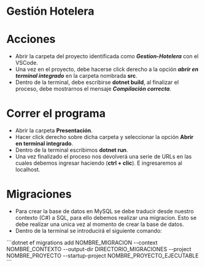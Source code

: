 # Gestión Hotelera

# Acciones 
- Abrir la carpeta del proyecto identificada como _**Gestion-Hotelera**_ con el VSCode. 
- Una vez en el proyecto, debe hacerse click derecho a la opción _**abrir en terminal integrado**_ en la carpeta nombrada **src**. 
- Dentro de la terminal, debe escribirse **dotnet build**, al finalizar el proceso, debe mostrarnos el mensaje _**Compilación correcta**_. 

# Correr el programa
- Abrir la carpeta **Presentación**.
- Hacer click derecho sobre dicha carpeta y seleccionar la opción **Abrir en terminal integrado**. 
- Dentro de la terminal escribimos **dotnet run**. 
- Una vez finalizado el proceso nos devolverá una serie de URLs en las cuales debemos ingresar haciendo (**ctrl + clic**). E ingresaremos al localhost. 

# Migraciones 
- Para crear la base de datos en MySQL se debe traducir desde nuestro contexto (C#) a SQL, para ello debemos realizar una migracion. Esto se debe realizar una unica vez al momento de crear la base de datos.
- Dentro de la terminal se introducirá el siguiente comando: 

´´´dotnet ef migrations add NOMBRE_MIGRACION --context NOMBRE_CONTEXTO --output-dir DIRECTORIO_MIGRACIONES --project NOMBRE_PROYECTO --startup-project NOMBRE_PROYECTO_EJECUTABLE´´´
